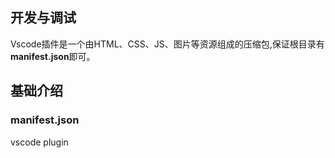 <img :src="$withBase('./pages-assets/logo.png')" class="show-in-center">

## 开发与调试
Vscode插件是一个由HTML、CSS、JS、图片等资源组成的压缩包,保证根目录有**manifest.json**即可。   

## 基础介绍
### manifest.json
vscode plugin

